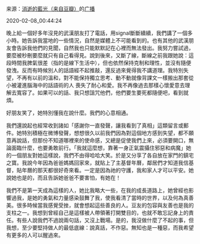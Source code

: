 来源：[消逝的藍光（来自豆瓣）](https://www.douban.com/people/woshimaizi/)的[广播](https://www.douban.com/people/woshimaizi/status/2797203611/)


2020-02-08_00:44:24


晚上給一個好多年沒見的武漢朋友打了電話，用signal斷斷續續，我們講了一個多小時。她告訴我當地的一些情況，自然是媒體上不可能看到的。也有其他的武漢朋友會告訴我他們的見聞，自然我也只能默默記在心裡而無法發出。我努力嘗試過，要麼被秒刪要麼就只有自己看得見。說到後來，又斷了線，斷線之前我跟她說：這段時間我脾氣很差（指的是線下生活中），但也依然保持克制和理性，並沒有隨便發洩。反而有時候別人的話語經不起推敲，還反過來覺得我不講道理。我特別失望，不再有以前的溫和，對不能保持獨立思考、動不動就像背課文一樣搬出那套從小被灌進腦海中的話語術的人 喪失了耐心和愛。我不再像過去那樣心懷愛意去理解去寬容了。如果可以的話、我只想詛咒他們，他們要生要死都隨便吧，看到就煩。

好朋友笑了，她特別懂我在說什麼。我們的心意相通。

我們還說起也經常收到諸如「感謝你一直發聲，讓我看到了真相」這類留言或郵件。她特別積極在微博發聲，想想很久以前我們因為對這個地方感到失望，都不願意再說話，但那份不知道哪裡來的使命感，又總是促使我們上來，必須要開口，無論面臨什麼，也要勇敢前行。「我就這麼想，靠著一身正氣震攝住邪惡和病魔」她的一個朋友對她這樣說，我們不由得哈哈大笑。於是又分享了各自放在家門的鎮宅之寶。我說今年因為爸爸媽媽回家來，就貼上了主基督年曆，鄰居們才知道我信基督，貼年曆的那天都很好奇來看。一定是因為祂的守護，我和家人才可以平安。她說她也是的，而且告訴她爸爸不要害怕，有她在！

我們不是第一天成為這樣的人，她比我略大一些，在我的成長道路上，她曾經也影響過我，是她的勇氣和力量感染鼓舞了我，使我看清了當時的世界，以及何為真善美。很多時候當我感覺受挫，就會想起這些善良的人。豆友的包容與友善也是我的支柱之一。我想到曾經自己是這樣被人帶領著打開雙目的，也就不敢忘記身上的責任。有些人說我們不過說兩句話，又沒上戰場。是的，我沒做什麼了不起的事，但我想，至少要堅持做人的最低底線：說真話，不作惡。無知也是一種惡，而我希望有更多的人可以醒過來。
